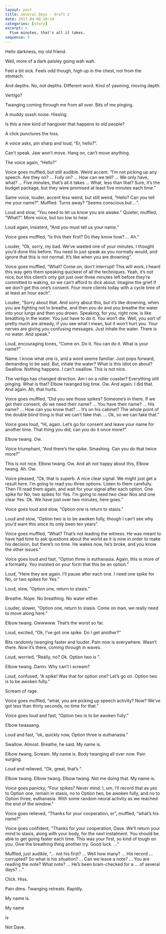 ```yaml
---
layout: post
title: Several Days - draft 2
date: 2017-04-08 18:14
categories: [story]
excerpt: >
  Five minutes, that's all it takes.
sequence: 5
---
```

Hello darkness, my old friend.

Well, more of a dark paisley going wah wah.

Feel a bit sick. Feels odd though, high up in the chest, not from the stomach.

And depths. No, not depths. Different word. Kind of yawning, moving depth.

Vertigo?

Twanging coming through me from all over. Bits of me pinging.

A muddy ssssh noise. Hissing.

Is this a new kind of hangover that happens to old people?

A click punctures the hiss.

A voice asks, pin sharp and loud, “Er, hello?”.

Can’t speak. Jaw won’t move. Hang on, can’t move anything.

The voice again, “Hello?”

Voice goes muffled, but still audible. Weird accent. “I’m not picking up any speech. Are they on?  … Fully on? … How can we tell? … We only have, what? ... Five minutes, that’s all it takes … What, less than that? Sure, it’s the budget package, but they were promised at least five minutes each time.”

Same voice, louder, accent less weird, but still weird, “Hello? Can you tell me your name?”. Muffled. Turns away? “Seems conscious but …”.

Loud and slow, “You need to let us know you are awake.” Quieter, muffled, “What?”. More voice, but too low to hear.

Loud again, insistent, “And you must tell us your name.”

Voice goes muffled, “Is this their first? Do they know how? … Ah.”

Louder, “Ok, sorry, my bad. We’ve wasted one of your minutes. I thought you’d done this before. You need to just speak as you normally would, and ignore that this is not normal. It’s like when you are drowning”.

Voice goes muffled, “What? Come on, don’t interrupt! This will work, I heard this way gets them speaking quickest of all the techniques. Yeah, it’s not nice, but this client’s only got just over three minutes left before they’re committed to waking, so we can’t afford to dick about. Imagine the grief if we don’t get this one’s consent. Four more clients today with a cycle time of at least an hour each”.

Louder, “Sorry about that. And sorry about this, but it’s like drowning, when you are fighting not to breathe, and then you do and you breathe the water into your lungs and then you drown. Speaking, for you, right now, is like breathing in the water. You just have to do it. You won’t die. Well, you sort of pretty much are already, if you see what I mean, but it won’t hurt you. Your nerves are giving you confusing messages. Just inhale the water. There is no water. And speak.”

Loud, encouraging tones, “Come on. Do it. You can do it. What is your name?”

Name. I know what one is, and a word seems familiar. Just pops forward, demanding to be said. But, inhale the water? What is this idiot on about? Swallow. Nothing happens. I can’t swallow. This is not nice.

The vertigo has changed direction. Am I on a roller coaster? Everything still pinging. What is that? Elbow twanged big time. Ow. And again. I did that. And again. Ah, that hurts.

Voice goes muffled, “Did you see those spikes? Someone’s in there. If we get their consent, do we need their name? … You have their name? … His name? … How can you know that? … It’s on his cabinet? The whole point of the double blind thing is that we can’t fake that. … Ok, so we can fake that.”

Voice goes loud, “Hi, again. Let’s go for consent and leave your name for another time. That thing you did, can you do it once more?”

Elbow twang. Ow.

Voice triumphant, “And there’s the spike. Smashing. Can you do that twice more?”

This is not nice. Elbow twang. Ow. And ah not happy about this, Elbow twang. Ah. Ow.

Voice pleased, “Ok, that is superb. A nice clear signal. We might just get a result here. I’m going to read you three options. Listen to them carefully. Then I’ll read them again, and wait for your signal after each option. One spike for No, two spikes for Yes. I’m going to need two clear Nos and one clear Yes. Ok. We have just over two minutes, here goes.”

Voice goes loud and slow, “Option one is return to stasis.”

Loud and slow, “Option two is to be awoken fully, though I can’t see why you’d want this since its only been ten years”.

Voice goes muffled, “What? That’s not leading the witness. He was meant to have had time to ask questions about the world as it is now in order to make his decision, but there’s no time. He wakes now, he’s broke, and you know the other issues.”

Voice goes loud and fast, “Option three is euthanasia. Again, this is more of a formality. You insisted on your form that this be an option.”

Loud, “Here they are again. I’ll pause after each one. I need one spike for No, or two spikes for Yes.”

Loud, slow, “Option one, return to stasis.”

Breathe. Nope. No breathing. No water either.

Louder, slower, “Option one, return to stasis. Come on man, we really need to move along here.”

Elbow twang. Owwwww. That’s the worst so far.

Loud, excited, “Ok, I’ve got one spike. Do I get another?”

Bits randomly twanging faster and louder. Pain now is everywhere. Wasn’t there. Now it’s there, coming through in waves.

Loud, worried, “Really, no? Ok. Option two is ”.

Elbow twang. Damn. Why can’t I scream?

Loud, confused, “A spike! Was that for option one? Let’s go on. Option two is to be awoken fully.”

Scream of rage.

Voice goes muffled, “what, you are picking up speech activity? Now? We’ve got less than thirty seconds, no time for that.”

Voice goes loud and fast, “Option two is to be awoken fully.”

Elbow twaaaang.

Loud and fast, “ok, quickly now, Option three is euthanasia.”

Swallow. Almost. Breathe, he said. My name is.

Elbow twang, Scream. My name is. Body twanging all over now. Pain surging.

Loud and relieved, “Ok, great, that’s ”.

Elbow twang. Elbow twang. Elbow twang. Not me doing that. My name is.

Voice goes panicky, “Four spikes? Never mind. I, um, I’ll record that as yes to Option one, remain in stasis, no to Option two, be awoken fully, and no to Option three, euthanasia. With some random neural activity as we reached the end of the window.”

Voice goes relieved, “Thanks for your cooperation, er”, muffled, “what’s his name?”

Voice goes confident, “Thanks for your cooperation, Dave. We’ll return your mind to stasis, along with your body, for the next instalment. You should be able to get going faster each time. This was your first, so kind of tough on you. Give the breathing thing another try. Good luck. …”

Muffled, just audible, “… not his first? … Well how many? … His record … corrupted? So what is his situation? … Can we leave a note? … You are reading the note? What note? … He’s been brain-checked for a … of several days? …”

Click. Hiss.

Pain dims. Twanging retreats. Rapidly.

My name is.

My name

is

Not Dave.
